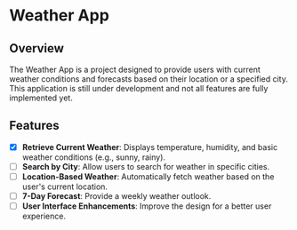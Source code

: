 # Weather App

## Overview
The Weather App is a project designed to provide users with current weather conditions and forecasts based on their location or a specified city. This application is still under development and not all features are fully implemented yet.

## Features
- [x] **Retrieve Current Weather**: Displays temperature, humidity, and basic weather conditions (e.g., sunny, rainy).
- [ ] **Search by City**: Allow users to search for weather in specific cities.
- [ ] **Location-Based Weather**: Automatically fetch weather based on the user's current location.
- [ ] **7-Day Forecast**: Provide a weekly weather outlook.
- [ ] **User Interface Enhancements**: Improve the design for a better user experience.
